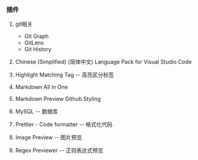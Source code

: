 ### 插件

1. git相关
   - Git Graph 
   - GitLens
   - Git History

2. Chinese (Simplified) (简体中文) Language Pack for Visual Studio Code
3. Highlight Matching Tag -- 高亮区分标签
4. Markdown All in One
5. Markdown Preview Github Styling
6. MySQL -- 数据库
7. Prettier - Code formatter -- 格式化代码
8. Image Preview -- 图片预览
9. Regex Previewer -- 正则表达式预览
